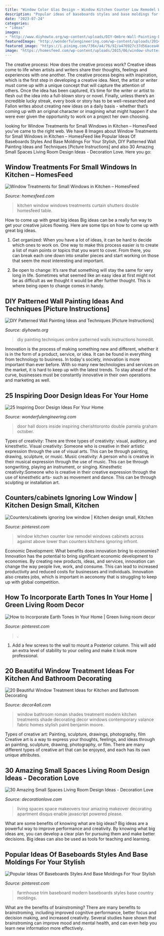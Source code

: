 ```yaml
---
title: "Window Color Glas Design ~ Window Kitchen Counter Low Remodel Windows Cabinets Across Against Above Lower Than Counters Kitchens Ignoring Infront"
description: "Popular ideas of baseboards styles and base moldings for your stylish"
date: "2023-07-24"
categories:
- "ideas"
images:
- "http://www.diyhowto.org/wp-content/uploads/DIY-Ombre-Wall-Painting-DIY-Wall-Painting-Ideas-Techniques-Tutorials-DIYHowto.jpg"
featuredImage: "http://wonderfulengineering.com/wp-content/uploads/2014/08/door-design-ideas-13.jpg"
featured_image: "https://i.pinimg.com/736x/a4/76/92/a476927c37d56acea400c8d3405675ef--modern-farmhouse-style-country-farmhouse.jpg"
image: "https://homesfeed.com/wp-content/uploads/2015/06/window-shutters-for-window-kitchen-with-stylish-window-curtain-double-sink-with-bronze-faucet-black-granite-counter-mini-table-lamp.jpg"
---
```



The creative process: How does the creative process work?
Creative ideas come to life when artists and writers share their thoughts, feelings and experiences with one another. The creative process begins with inspiration, which is the first step in developing a creative idea. Next, the artist or writer must come up with a unique concept that will capture the attention of others. Once the idea has been captured, it’s time for the writer or artist to flesh out the idea into a full-blown story or novel. Finally, unless there’s an incredible lucky streak, every book or story has to be well-researched and Fallon writes about creating new ideas on a daily basis - whether that’s coming up with an original character or imagining what might happen if she were ever given the opportunity to work on a project her own choosing.

	

		
looking for Window Treatments for Small Windows in Kitchen – HomesFeed you've came to the right web. We have 8 Images about Window Treatments for Small Windows in Kitchen – HomesFeed like Popular Ideas Of Baseboards Styles And Base Moldings For Your Stylish, DIY Patterned Wall Painting Ideas and Techniques [Picture Instructions] and also 30 Amazing Small Spaces Living Room Design Ideas - Decoration Love. Here you go:
		
    
## Window Treatments For Small Windows In Kitchen – HomesFeed

<img loading=lazy src="https://homesfeed.com/wp-content/uploads/2015/06/window-shutters-for-window-kitchen-with-stylish-window-curtain-double-sink-with-bronze-faucet-black-granite-counter-mini-table-lamp.jpg" onerror="this.onerror=null;this.src='https://tse3.mm.bing.net/th?id=OIP.uqWJ08VhNwKIImxeyCR4pAHaJ4&amp;pid=15.1';" alt="Window Treatments for Small Windows in Kitchen – HomesFeed">

_Source: homesfeed.com_

>kitchen window windows treatments curtain shutters double homesfeed table. 

	

How to come up with great big ideas
Big ideas can be a really fun way to get your creative juices flowing. Here are some tips on how to come up with great big ideas. 
1. Get organized: When you have a lot of ideas, it can be hard to decide which ones to work on. One way to make this process easier is to create a list of main points or topics that you want to cover. From there, you can break each one down into smaller pieces and start working on those that seem the most interesting and important. 

2. Be open to change: It’s rare that something will stay the same for very long in life. Sometimes what seemed like an easy idea at first might not be as difficult as we thought it would be after further thought. This is where being open to change comes in handy.

    
## DIY Patterned Wall Painting Ideas And Techniques [Picture Instructions]

<img loading=lazy src="http://www.diyhowto.org/wp-content/uploads/DIY-Ombre-Wall-Painting-DIY-Wall-Painting-Ideas-Techniques-Tutorials-DIYHowto.jpg" onerror="this.onerror=null;this.src='https://tse3.mm.bing.net/th?id=OIP.TfbrSVxF6fMzFX4xgdrr4wHaNQ&amp;pid=15.1';" alt="DIY Patterned Wall Painting Ideas and Techniques [Picture Instructions]">

_Source: diyhowto.org_

>diy painting techniques ombre patterned walls instructions homedit. 

	

Innovation is the process of making something new and different, whether it is in the form of a product, service, or idea. It can be found in everything from technology to business. In today's society, innovation is more important than ever before. With so many new technologies and services on the market, it is hard to keep up with the latest trends. To stay ahead of the curve, businesses must be constantly innovative in their own operations and marketing as well.

    
## 25 Inspiring Door Design Ideas For Your Home

<img loading=lazy src="http://wonderfulengineering.com/wp-content/uploads/2014/08/door-design-ideas-13.jpg" onerror="this.onerror=null;this.src='https://tse4.mm.bing.net/th?id=OIP.VI_qDwOmU4y6g8abflC7awHaJ4&amp;pid=15.1';" alt="25 Inspiring Door Design Ideas For Your Home">

_Source: wonderfulengineering.com_

>door hall doors inside inspiring cherishtoronto double pamela graham october. 

	

Types of creativity: There are three types of creativity: visual, auditory, and kinesthetic.
Visual creativity: Someone who is creative in their artistic expression through the use of visual arts. This can be through painting, drawing, sculpture, or music. Music creativity: A person who is creative in their musical expression through the use of music. This can be through songwriting, playing an instrument, or singing. Kinesthetic creativity:Someone who is creative in their creative expression through the use of kinesthetic arts- such as movement and dance. This can be through sculpting or installation art.

    
## Counters/cabinets Ignoring Low Window | Kitchen Design Small, Kitchen

<img loading=lazy src="https://i.pinimg.com/736x/52/7f/05/527f052ec0d65926e6de02e8443263bf--sconces-kitchen-dining.jpg" onerror="this.onerror=null;this.src='https://tse3.mm.bing.net/th?id=OIP.0pvBKcfrgygA25TGAY4eZgHaLJ&amp;pid=15.1';" alt="Counters/cabinets ignoring low window | Kitchen design small, Kitchen">

_Source: pinterest.com_

>window kitchen counter low remodel windows cabinets across against above lower than counters kitchens ignoring infront. 

	

Economic Development: What benefits does innovation bring to economies?
Innovation has the potential to bring significant economic development to economies. By creating new products, ideas, and services, innovation can change the way people live, work, and consume. This can lead to increased productivity and reduced costs for businesses and individuals. Innovation also creates jobs, which is important in aeconomy that is struggling to keep up with global competition.

    
## How To Incorporate Earth Tones In Your Home | Green Living Room Decor

<img loading=lazy src="https://i.pinimg.com/736x/cb/93/bd/cb93bd38eee2de7a49261ab74f50f076.jpg" onerror="this.onerror=null;this.src='https://tse1.mm.bing.net/th?id=OIP.WUHEdK0BM2OmwD2hvHfrIwHaDv&amp;pid=15.1';" alt="How to Incorporate Earth Tones In Your Home | Green living room decor">

_Source: pinterest.com_

>. 

	

1. Add a few screws to the wall to mount a Posterior column. This will add an extra level of stability to your ceiling and make it look more professional.

    
## 20 Beautiful Window Treatment Ideas For Kitchen And Bathroom Decorating

<img loading=lazy src="https://decor4all.com/wp-content/uploads/2015/07/roman-shades-window-treatment-ideas-for-bathroom-decorating-1.jpg" onerror="this.onerror=null;this.src='https://tse2.mm.bing.net/th?id=OIP.TYeHy_myf2BfXm8_7MYiygAAAA&amp;pid=15.1';" alt="20 Beautiful Window Treatment Ideas for Kitchen and Bathroom Decorating">

_Source: decor4all.com_

>window bathroom roman shades treatment modern kitchen treatments shade decorating decor windows contemporary valance fabric homes stylish paint benjamin moore. 

	

Types of creative art: Painting, sculpture, drawings, photography, film
Creative art is a way to express your thoughts, feelings, and ideas through an painting, sculpture, drawing, photography, or film. There are many different types of creative art that can be enjoyed, and each has its own unique attributes.

    
## 30 Amazing Small Spaces Living Room Design Ideas - Decoration Love

<img loading=lazy src="http://www.decorationlove.com/wp-content/uploads/2016/07/Small-Space-Living-Room-Makeover.jpg" onerror="this.onerror=null;this.src='https://tse1.mm.bing.net/th?id=OIP.cxmpjarYi4_xuHHE3-_7WQHaLH&amp;pid=15.1';" alt="30 Amazing Small Spaces Living Room Design Ideas - Decoration Love">

_Source: decorationlove.com_

>living spaces space makeovers tour amazing makeover decorating apartment disqus enable javascript powered please. 

	

What are some benefits of knowing what are big ideas?
Big ideas are a powerful way to improve performance and creativity. By knowing what big ideas are, you can develop a clear plan for pursuing them and make better decisions. Big ideas can also be used as tools for teaching and learning.

    
## Popular Ideas Of Baseboards Styles And Base Moldings For Your Stylish

<img loading=lazy src="https://i.pinimg.com/736x/a4/76/92/a476927c37d56acea400c8d3405675ef--modern-farmhouse-style-country-farmhouse.jpg" onerror="this.onerror=null;this.src='https://tse1.mm.bing.net/th?id=OIP.0zqUHN2wuEcCGrFC-x2YCwHaKR&amp;pid=15.1';" alt="Popular Ideas Of Baseboards Styles And Base Moldings For Your Stylish">

_Source: pinterest.com_

>farmhouse trim baseboard modern baseboards styles base country moldings. 

	

What are the benefits of brainstroming?
There are many benefits to brainstroming, including improved cognitive performance, better focus and decision making, and increased creativity. Several studies have shown that brainstroming can improve mood and mental health, and can even help you learn new information more effectively.

